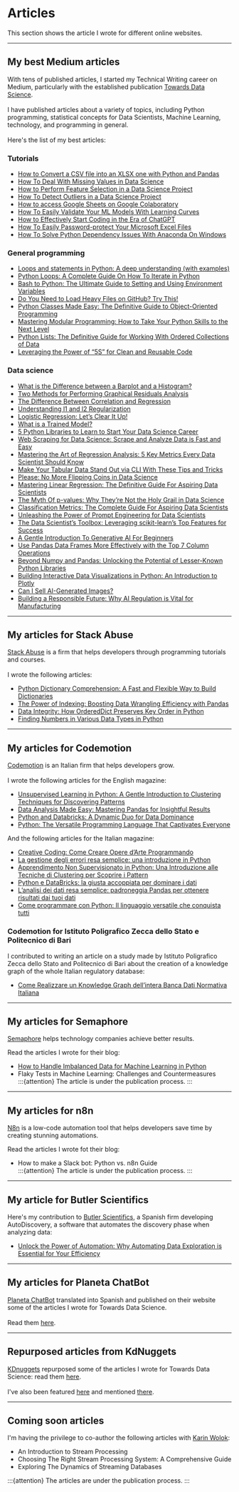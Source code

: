 # Articles
This section shows the article I wrote for different online websites.

***

## My best Medium articles
With tens of published articles, I started my Technical Writing career on Medium, particularly with the established publication [Towards Data Science](https://towardsdatascience.com/).\
\
I have published articles about a variety of topics, including Python programming, statistical concepts for Data Scientists, Machine Learning, technology, and programming in general.\
\
Here's the list of my best articles:

### Tutorials
- [How to Convert a CSV file into an XLSX one with Python and Pandas](https://towardsdatascience.com/how-to-convert-a-csv-file-into-an-xlsx-one-with-python-and-pandas-27aabc279d69?source=your_stories_page-------------------------------------)
- [How To Deal With Missing Values in Data Science](https://towardsdatascience.com/how-to-deal-with-missing-values-in-data-science-9e5a56fbe928?source=your_stories_page-------------------------------------)
- [How to Perform Feature Selection in a Data Science Project](https://towardsdatascience.com/how-to-perform-feature-selection-in-a-data-science-project-591ba96f86eb)
- [How To Detect Outliers in a Data Science Project](https://towardsdatascience.com/how-to-detect-outliers-in-a-data-science-project-17f39653fb17?source=your_stories_page-------------------------------------)
- [How to access Google Sheets on Google Colaboratory](https://medium.com/mlearning-ai/how-to-access-google-sheets-on-google-colaboratory-8766b3a0996f?source=your_stories_page-------------------------------------)
 - [How To Easily Validate Your ML Models With Learning Curves](https://medium.com/mlearning-ai/how-to-easily-validate-your-ml-models-with-learning-curves-21cc01636083)
 - [How to Effectively Start Coding in the Era of ChatGPT](https://medium.com/towards-data-science/how-to-effectively-start-coding-in-the-era-of-chatgpt-cfc5151e1c42)
 - [How To Easily Password-protect Your Microsoft Excel Files](https://medium.com/gitconnected/how-to-easily-password-protect-your-microsoft-excel-files-95bce30b9a8c)
 - [How To Solve Python Dependency Issues With Anaconda On Windows](https://medium.com/towards-data-science/how-to-solve-python-dependency-issues-with-anaconda-on-windows-d5033c9d2f9a)


### General programming
- [Loops and statements in Python: A deep understanding (with examples)](https://towardsdatascience.com/loops-and-statements-in-python-a-deep-understanding-with-examples-2099fc6e37d7?source=your_stories_page-------------------------------------)
- [Python Loops: A Complete Guide On How To Iterate in Python](https://towardsdatascience.com/python-loops-a-complete-guide-on-how-to-iterate-in-python-b29e0d12211d)
- [Bash to Python: The Ultimate Guide to Setting and Using Environment Variables](https://medium.com/codex/bash-to-python-the-ultimate-guide-to-setting-and-using-environment-variables-8535855e2ec4)
- [Do You Need to Load Heavy Files on GitHub? Try This!](https://levelup.gitconnected.com/do-you-need-to-load-heavy-files-on-github-try-this-4fa415eebe1c)
- [Python Classes Made Easy: The Definitive Guide to Object-Oriented Programming](https://towardsdatascience.com/python-classes-made-easy-the-definitive-guide-to-object-oriented-programming-881ed609fb6)
- [Mastering Modular Programming: How to Take Your Python Skills to the Next Level](https://towardsdatascience.com/mastering-modular-programming-how-to-take-your-python-skills-to-the-next-level-ba14339e8429)
- [Python Lists: The Definitive Guide for Working With Ordered Collections of Data](https://towardsdatascience.com/python-lists-the-definitive-guide-for-working-with-ordered-collections-of-data-53b06a194826)
- [Leveraging the Power of “5S” for Clean and Reusable Code](https://towardsdatascience.com/leveraging-the-power-of-5s-for-clean-and-reusable-code-44e1dc466af2)


### Data science
- [What is the Difference between a Barplot and a Histogram?](https://towardsdatascience.com/what-is-the-difference-between-a-barplot-and-a-histogram-e62d0e532e7d)
- [Two Methods for Performing Graphical Residuals Analysis](https://towardsdatascience.com/two-methods-for-performing-graphical-residuals-analysis-6899fd4c78e5)
- [The Difference Between Correlation and Regression](https://towardsdatascience.com/the-difference-between-correlation-and-regression-134a5b367f7c?source=your_stories_page-------------------------------------)
- [Understanding l1 and l2 Regularization](https://towardsdatascience.com/understanding-l1-and-l2-regularization-93918a5ac8d0?source=your_stories_page-------------------------------------)
- [Logistic Regression: Let’s Clear It Up!](https://medium.com/mlearning-ai/logistic-regression-lets-clear-it-up-8bf20e9b328a?source=your_stories_page-------------------------------------)
- [What is a Trained Model?](https://towardsdatascience.com/what-is-a-trained-model-5c872cfa8448?source=your_stories_page-------------------------------------)
- [5 Python Libraries to Learn to Start Your Data Science Career](https://towardsdatascience.com/5-python-libraries-to-learn-to-start-your-data-science-career-2cd24a223431)
- [Web Scraping for Data Science: Scrape and Analyze Data is Fast and Easy](https://medium.com/mlearning-ai/web-scraping-for-data-science-scrape-and-analyze-data-is-fast-and-easy-b5f02c40d2d1)
- [Mastering the Art of Regression Analysis: 5 Key Metrics Every Data Scientist Should Know](https://towardsdatascience.com/mastering-the-art-of-regression-analysis-5-key-metrics-every-data-scientist-should-know-1e2a8a2936f5)
- [Make Your Tabular Data Stand Out via CLI With These Tips and Tricks](https://towardsdatascience.com/make-your-tabular-data-stand-out-via-cli-with-these-tips-and-tricks-a21f276b7ba9)
- [Please: No More Flipping Coins in Data Science](https://towardsdatascience.com/please-no-more-flipping-coins-in-data-science-f21e893d4fbd)
- [Mastering Linear Regression: The Definitive Guide For Aspiring Data Scientists](https://medium.com/towards-data-science/mastering-linear-regression-the-definitive-guide-for-aspiring-data-scientists-7abd37fcb9ed)
- [The Myth Of p-values: Why They’re Not the Holy Grail in Data Science](https://towardsdatascience.com/the-myth-of-p-values-why-theyre-not-the-holy-grail-in-data-science-a6636e27e489)
- [Classification Metrics: The Complete Guide For Aspiring Data Scientists](https://medium.com/towards-data-science/classification-metrics-the-complete-guide-for-aspiring-data-scientists-9f02eab796ae)
- [Unleashing the Power of Prompt Engineering for Data Scientists](https://medium.com/towards-data-science/unleashing-the-power-of-prompt-engineering-for-data-scientists-16b6d1f2bf85)
- [The Data Scientist’s Toolbox: Leveraging scikit-learn’s Top Features for Success](https://towardsdatascience.com/the-data-scientists-toolbox-leveraging-scikit-learn-s-top-features-for-success-d69a899267c5)
- [A Gentle Introduction To Generative AI For Beginners](https://medium.com/towards-data-science/a-gentle-introduction-to-generative-ai-for-beginners-8c8752085900)
- [Use Pandas Data Frames More Effectively with the Top 7 Column Operations](https://towardsdatascience.com/dominate-pandas-data-frames-with-the-top-7-column-operations-2a11521e9e2d)
- [Beyond Numpy and Pandas: Unlocking the Potential of Lesser-Known Python Libraries](https://towardsdatascience.com/beyond-numpy-and-pandas-unlocking-the-potential-of-lesser-known-python-libraries-86d2bdc4d230)
- [Building Interactive Data Visualizations in Python: An Introduction to Plotly](https://towardsdatascience.com/building-interactive-data-visualizations-in-python-an-introduction-to-plotly-3ffdd920fc63)
- [Can I Sell AI-Generated Images?](https://medium.com/mlearning-ai/can-i-sell-ai-generated-images-a5d4619c8e1b)
- [Building a Responsible Future: Why AI Regulation is Vital for Manufacturing](https://medium.com/artificial-corner/building-a-responsible-future-why-ai-regulation-is-vital-for-manufacturing-d123343b91b6)

***

## My articles for Stack Abuse
[Stack Abuse](https://stackabuse.com/) is a firm that helps developers through programming tutorials and courses.\
\
I wrote the following articles:
- [Python Dictionary Comprehension: A Fast and Flexible Way to Build Dictionaries](https://stackabuse.com/python-dictionary-comprehension-a-fast-and-flexible-way-to-build-dictionaries/)
- [The Power of Indexing: Boosting Data Wrangling Efficiency with Pandas](https://stackabuse.com/the-power-of-indexing-boosting-data-wrangling-efficiency-with-pandas/)
- [Data Integrity: How OrderedDict Preserves Key Order in Python](https://stackabuse.com/data-integrity-how-ordereddict-preserves-key-order-in-python/)
- [Finding Numbers in Various Data Types in Python](https://stackabuse.com/finding-numbers-in-various-data-types-in-python/)

***

## My articles for Codemotion
[Codemotion](https://www.codemotion.com/) is an Italian firm that helps developers grow.\
\
I wrote the following articles for the English magazine:

- [Unsupervised Learning in Python: A Gentle Introduction to Clustering Techniques for Discovering Patterns](https://www.codemotion.com/magazine/ai-ml/machine-learning/clustering-python-patterns/)
- [Data Analysis Made Easy: Mastering Pandas for Insightful Results](https://www.codemotion.com/magazine/data-science/data-analysis-made-easy-mastering-pandas-for-insightful-results/)
- [Python and Databricks: A Dynamic Duo for Data Dominance](https://www.codemotion.com/magazine/data-science/python-and-databricks-a-dynamic-duo-for-data-dominance/)
- [Python: The Versatile Programming Language That Captivates Everyone](https://www.codemotion.com/magazine/languages/python/)

And the following articles for the Italian magazine:
- [Creative Coding: Come Creare Opere d’Arte Programmando](https://www.codemotion.com/magazine/it/backend-it/creative-coding-come-creare-splendide-opere-darte-programmando/)
- [La gestione degli errori resa semplice: una introduzione in Python](https://www.codemotion.com/magazine/it/backend-it/gestione-errori-python/)
- [Apprendimento Non Supervisionato in Python: Una Introduzione alle Tecniche di Clustering per Scoprire i Pattern](https://www.codemotion.com/magazine/it/linguaggi-programmazione/introduzione-alle-tecniche-di-clustering/)
- [Python e DataBricks: la giusta accoppiata per dominare i dati](https://www.codemotion.com/magazine/it/data-science-it/python-e-databricks-la-giusta-accoppiata-per-dominare-i-dati/)
- [L’analisi dei dati resa semplice: padroneggia Pandas per ottenere risultati dai tuoi dati](https://www.codemotion.com/magazine/it/data-science-it/analisi-dei-dati-pandas/)
- [Come programmare con Python: Il linguaggio versatile che conquista tutti](https://www.codemotion.com/magazine/it/linguaggi-programmazione/programmare-con-python/)

### Codemotion for Istituto Poligrafico Zecca dello Stato e Politecnico di Bari
I contributed to writing an article on a study made by Istituto Poligrafico Zecca dello Stato and Politecnico di Bari about the creation of a knowledge graph of the whole Italian regulatory database:
-  [Come Realizzare un Knowledge Graph dell’intera Banca Dati Normativa Italiana](https://www.codemotion.com/magazine/it/data-science-it/knowledge-graph-dellintera-banca-dati-normativa-italiana/)

***

## My articles for Semaphore
[Semaphore](https://semaphoreci.com/) helps technology companies achieve better results.

Read the articles I wrote for their blog:
- [How to Handle Imbalanced Data for Machine Learning in Python](https://semaphoreci.com/blog/imbalanced-data-machine-learning-python)
- Flaky Tests in Machine Learning: Challenges and Countermeasures \
:::{attention}
The article is under the publication process.
:::

***

## My articles for n8n
[N8n](https://n8n.io/) is a low-code automation tool that helps developers save time by creating stunning automations.

Read the articles I wrote fot their blog:
- How to make a Slack bot: Python vs. n8n Guide \
:::{attention}
The article is under the publication process.
:::

***

## My article for Butler Scientifics
Here's my contribution to [Butler Scientifics](https://www.butlerscientifics.com/), a Spanish firm developing AutoDiscovery, a software that automates the discovery phase when analyzing data:
- [Unlock the Power of Automation: Why Automating Data Exploration is Essential for Your Efficiency](https://www.butlerscientifics.com/single-post/unlock-the-power-of-automation-why-automating-data-exploration-is-essential-for-your-efficiency)

***

## My articles for Planeta ChatBot
[Planeta ChatBot](https://planetachatbot.com/) translated into Spanish and published on their website some of the articles I wrote for Towards Data Science.\
\
Read them [here](https://planetachatbot.com/author/federico-trotta/).

***

## Repurposed articles from KdNuggets
[KDnuggets](https://www.kdnuggets.com/) repurposed some of the articles I wrote for Towards Data Science: read them [here](https://www.kdnuggets.com/author/federico-trotta).\
\
I've also been featured [here](https://www.kdnuggets.com/2023/n31.html) and mentioned [there](https://www.kdnuggets.com/2023/n21.html).


***

## Coming soon articles
I'm having the privilege to co-author the following articles with [Karin Wolok](https://www.projectelevate.io/):
- An Introduction to Stream Processing
- Choosing The Right Stream Processing System: A Comprehensive Guide
- Exploring The Dynamics of Streaming Databases

:::{attention}
The articles are under the publication process.
:::

